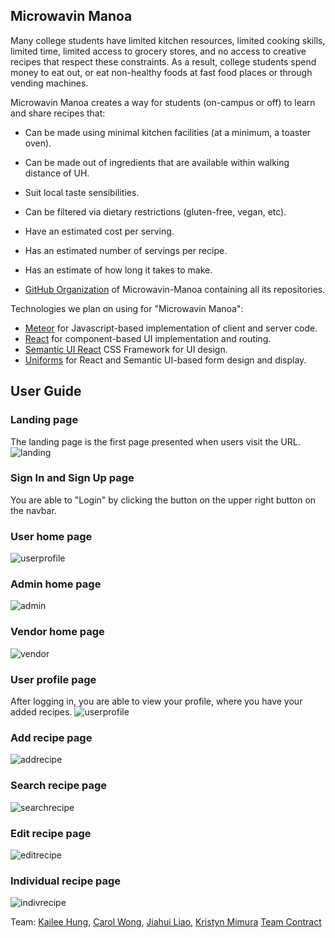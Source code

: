 ## Microwavin Manoa

Many college students have limited kitchen resources, limited cooking skills, limited time, limited access to grocery stores, and no access to creative recipes that respect these constraints. As a result, college students spend money to eat out, or eat non-healthy foods at fast food places or through vending machines.

Microwavin Manoa creates a way for students (on-campus or off) to learn and share recipes that:
* Can be made using minimal kitchen facilities (at a minimum, a toaster oven).
* Can be made out of ingredients that are available within walking distance of UH.
* Suit local taste sensibilities.
* Can be filtered via dietary restrictions (gluten-free, vegan, etc).
* Have an estimated cost per serving.
* Has an estimated number of servings per recipe.
* Has an estimate of how long it takes to make.

* [GitHub Organization](https://github.com/microwavin-manoa) of Microwavin-Manoa containing all its repositories.

Technologies we plan on using for "Microwavin Manoa":

* [Meteor](https://www.meteor.com/) for Javascript-based implementation of client and server code.
* [React](https://reactjs.org/) for component-based UI implementation and routing.
* [Semantic UI React](https://react.semantic-ui.com/) CSS Framework for UI design.
* [Uniforms](https://uniforms.tools/) for React and Semantic UI-based form design and display.

## User Guide

### Landing page

The landing page is the first page presented when users visit the URL.
![landing](/images/landing.png)

### Sign In and Sign Up page
You are able to "Login" by clicking the button on the upper right button on the navbar. 


### User home page
![userprofile](/images/userProfile.png)

### Admin home page
![admin](/images/admin.png)

### Vendor home page
![vendor](/images/vendorLanding.png)

### User profile page
After logging in, you are able to view your profile, where you have your added recipes.
![userprofile](/images/userProfile.png)

### Add recipe page
![addrecipe](/images/addRecipe.png)

### Search recipe page
![searchrecipe](/images/searchRecipes.png)

### Edit recipe page
![editrecipe](/images/editRecipe.png)

### Individual recipe page
![indivrecipe](/images/indivRecipe.png)


Team: [Kailee Hung](https://kaileehung.github.io/), [Carol Wong](https://carolwong492.github.io/), [Jiahui Liao](https://jiahuiliao.github.io/), [Kristyn Mimura](https://kristyn-mimura.github.io/)
[Team Contract](https://docs.google.com/document/d/1M3Itsauhm6VcdMkSpO9jBSF_vA0zvCPWDgKkCVhjftk/edit?usp=sharing)
